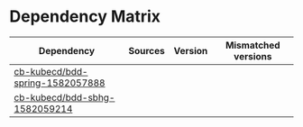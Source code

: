 # Dependency Matrix

Dependency | Sources | Version | Mismatched versions
---------- | ------- | ------- | -------------------
[cb-kubecd/bdd-spring-1582057888](https://github.com/cb-kubecd/bdd-spring-1582057888.git) |  | []() | 
[cb-kubecd/bdd-sbhg-1582059214](https://github.com/cb-kubecd/bdd-sbhg-1582059214.git) |  | []() | 
